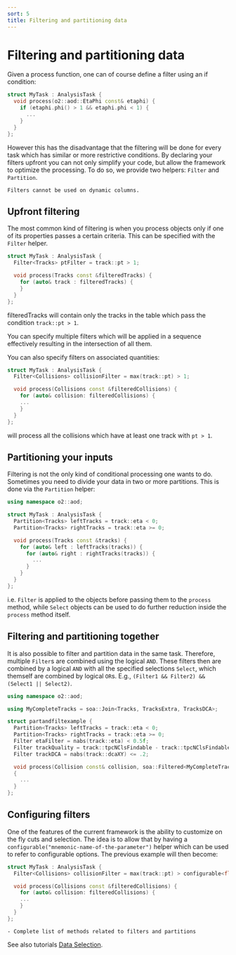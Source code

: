 ```yaml
---
sort: 5
title: Filtering and partitioning data
---
```


# Filtering and partitioning data

Given a process function, one can of course define a filter using an if condition:

```cpp
struct MyTask : AnalysisTask {
  void process(o2::aod::EtaPhi const& etaphi) {
    if (etaphi.phi() > 1 && etaphi.phi < 1) {
      ...
    }
  }
};
```

However this has the disadvantage that the filtering will be done for every
task which has similar or more restrictive conditions. By declaring your
filters upfront you can not only simplify your code, but allow the framework to
optimize the processing. To do so, we provide two helpers: `Filter` and
`Partition`.

```note
Filters cannot be used on dynamic columns.
```

## Upfront filtering

The most common kind of filtering is when you process objects only if one of its
properties passes a certain criteria. This can be specified with the `Filter` helper.

```cpp
struct MyTask : AnalysisTask {
  Filter<Tracks> ptFilter = track::pt > 1;

  void process(Tracks const &filteredTracks) {
    for (auto& track : filteredTracks) {
    }
  }
};
```

filteredTracks will contain only the tracks in the table which pass the condition `track::pt > 1`.

You can specify multiple filters which will be applied in a sequence effectively resulting in the intersection of all them.

You can also specify filters on associated quantities:

```cpp
struct MyTask : AnalysisTask {
  Filter<Collisions> collisionFilter = max(track::pt) > 1;

  void process(Collisions const &filteredCollisions) {
    for (auto& collision: filteredCollisions) {
    ...
    }
  }
};
```

will process all the collisions which have at least one track with `pt > 1`.

## Partitioning your inputs

Filtering is not the only kind of conditional processing one wants to do. Sometimes you need to divide your data in two or more partitions. This is done via the `Partition` helper:

```cpp
using namespace o2::aod;

struct MyTask : AnalysisTask {
  Partition<Tracks> leftTracks = track::eta < 0;
  Partition<Tracks> rightTracks = track::eta >= 0;

  void process(Tracks const &tracks) {
    for (auto& left : leftTracks(tracks)) {
      for (auto& right : rightTracks(tracks)) {
        ...
      }
    }
  }
};
```

i.e. `Filter` is applied to the objects before passing them to the `process` method, while `Select` objects can be used to do further reduction inside the `process` method itself.

## Filtering and partitioning together

It is also possible to filter and partition data in the same task. Therefore, multiple `Filter`s are combined using the logical `AND`. These filters then are combined by a logical `AND` with all the specified selections `Select`, which themself are combined by logical `OR`s. E.g., `(Filter1 && Filter2) && (Select1 || Select2)`.

```cpp
using namespace o2::aod;

using MyCompleteTracks = soa::Join<Tracks, TracksExtra, TracksDCA>;

struct partandfiltexample {
  Partition<Tracks> leftTracks = track::eta < 0;
  Partition<Tracks> rightTracks = track::eta >= 0;
  Filter etaFilter = nabs(track::eta) < 0.5f;
  Filter trackQuality = track::tpcNClsFindable - track::tpcNClsFindableMinusCrossedRows >= 70;
  Filter trackDCA = nabs(track::dcaXY) <= .2;

  void process(Collision const& collision, soa::Filtered<MyCompleteTracks> const& tracks)
  {
    ...
  }
};
```

## Configuring filters

One of the features of the current framework is the ability to customize on the fly cuts and selection. The idea is to allow that by having a `configurable("mnemonic-name-of-the-parameter")` helper which can be used to refer to configurable options. The previous example will then become:

```cpp
struct MyTask : AnalysisTask {
  Filter<Collisions> collisionFilter = max(track::pt) > configurable<float>("my-pt-cut");

  void process(Collisions const &filteredCollisions) {
    for (auto& collision: filteredCollisions) {
    ...
    }
  }
};
```

```todo
- Complete list of methods related to filters and partitions
```

See also tutorials [Data Selection](../tutorials/dataSelection.md).

